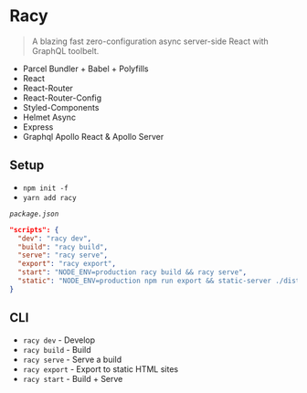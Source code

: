 # Racy

> A blazing fast zero-configuration async server-side React with GraphQL toolbelt.

- Parcel Bundler + Babel + Polyfills
- React
- React-Router
- React-Router-Config
- Styled-Components
- Helmet Async
- Express
- Graphql Apollo React & Apollo Server

## Setup

- `npm init -f`
- `yarn add racy`

_`package.json`_

```json
"scripts": {
  "dev": "racy dev",
  "build": "racy build",
  "serve": "racy serve",
  "export": "racy export",
  "start": "NODE_ENV=production racy build && racy serve",
  "static": "NODE_ENV=production npm run export && static-server ./dist"
}
```

## CLI

- `racy dev` - Develop
- `racy build` - Build
- `racy serve` - Serve a build
- `racy export` - Export to static HTML sites
- `racy start` - Build + Serve
